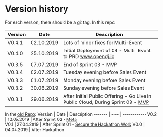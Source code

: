 
# Version history

For each version, there should be a git tag.
In this repo:

Version | Date       | Description
------- | ---------- | ------------
V0.4.1  | 02.10.2019 | Lots of minor fixes for Multi-Event 
V0.4.0  | 25.10.2019 | Initial Deployment of 04 - Multi-Event to PRD www.opendj.io
V0.3.5  | 07.07.2019 | End of Sprint 03 - MVP
V0.3.4  | 02.07.2019 | Tuesday evening before Sales Event
V0.3.3  | 01.07.2019 | Monday evening before Sales Event
V0.3.2  | 30.06.2019 | Sunday evening before Sales Event
V0.3.1  | 29.06.2019 | After Initial Public Offering - Go Live in Public Cloud, During Sprint 03 - [MVP](https://github.com/opendj/opendj/projects/1)


In the [old Repo](https://github.com/sa-mw-dach/opendj):
Version | Date | Description
------- | ---- | ------------
V0.2 | 12.05.2019 | After Sprint 02 - [Meta](https://github.com/sa-mw-dach/opendj/projects/2)  
V0.1 | 27.04.2019 | After Sprint 01 - [Secure the Hackathon Work](https://github.com/sa-mw-dach/opendj/projects/1)
V0.0 | 04.04.2019 | After Hackathon
